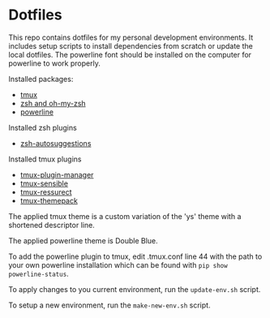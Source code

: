 # Dotfiles

This repo contains dotfiles for my personal development environments. It includes setup scripts to install dependencies from scratch or update the local dotfiles. The powerline font should be installed on the computer for powerline to work properly.

Installed packages:
  * [tmux](https://github.com/tmux/tmux)
  * [zsh and oh-my-zsh](https://github.com/robbyrussell/oh-my-zsh)
  * [powerline](https://github.com/powerline/powerline)

Installed zsh plugins
  * [zsh-autosuggestions](https://github.com/zsh-users/zsh-autosuggestions)

Installed tmux plugins
  * [tmux-plugin-manager](https://github.com/tmux-plugins/tpm)
  * [tmux-sensible](https://github.com/tmux-plugins/tmux-sensible)
  * [tmux-ressurect](https://github.com/tmux-plugins/tmux-resurrect)
  * [tmux-themepack](https://github.com/jimeh/tmux-themepack)

The applied tmux theme is a custom variation of the 'ys' theme with a shortened descriptor line.

The applied powerline theme is Double Blue.

To add the powerline plugin to tmux, edit .tmux.conf line 44 with the path to your own powerline installation which can be found with ```pip show powerline-status```.

To apply changes to you current environment, run the ```update-env.sh``` script.

To setup a new environment, run the ```make-new-env.sh``` script.
